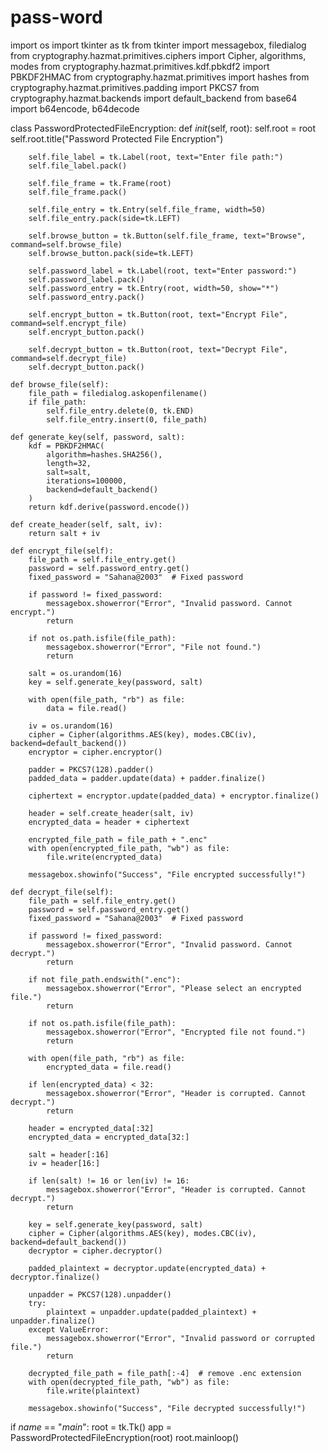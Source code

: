 # pass-word
import os
import tkinter as tk
from tkinter import messagebox, filedialog
from cryptography.hazmat.primitives.ciphers import Cipher, algorithms, modes
from cryptography.hazmat.primitives.kdf.pbkdf2 import PBKDF2HMAC
from cryptography.hazmat.primitives import hashes
from cryptography.hazmat.primitives.padding import PKCS7
from cryptography.hazmat.backends import default_backend
from base64 import b64encode, b64decode

class PasswordProtectedFileEncryption:
    def _init_(self, root):
        self.root = root
        self.root.title("Password Protected File Encryption")

        self.file_label = tk.Label(root, text="Enter file path:")
        self.file_label.pack()

        self.file_frame = tk.Frame(root)
        self.file_frame.pack()

        self.file_entry = tk.Entry(self.file_frame, width=50)
        self.file_entry.pack(side=tk.LEFT)

        self.browse_button = tk.Button(self.file_frame, text="Browse", command=self.browse_file)
        self.browse_button.pack(side=tk.LEFT)

        self.password_label = tk.Label(root, text="Enter password:")
        self.password_label.pack()
        self.password_entry = tk.Entry(root, width=50, show="*")
        self.password_entry.pack()

        self.encrypt_button = tk.Button(root, text="Encrypt File", command=self.encrypt_file)
        self.encrypt_button.pack()

        self.decrypt_button = tk.Button(root, text="Decrypt File", command=self.decrypt_file)
        self.decrypt_button.pack()

    def browse_file(self):
        file_path = filedialog.askopenfilename()
        if file_path:
            self.file_entry.delete(0, tk.END)
            self.file_entry.insert(0, file_path)

    def generate_key(self, password, salt):
        kdf = PBKDF2HMAC(
            algorithm=hashes.SHA256(),
            length=32,
            salt=salt,
            iterations=100000,
            backend=default_backend()
        )
        return kdf.derive(password.encode())

    def create_header(self, salt, iv):
        return salt + iv

    def encrypt_file(self):
        file_path = self.file_entry.get()
        password = self.password_entry.get()
        fixed_password = "Sahana@2003"  # Fixed password

        if password != fixed_password:
            messagebox.showerror("Error", "Invalid password. Cannot encrypt.")
            return

        if not os.path.isfile(file_path):
            messagebox.showerror("Error", "File not found.")
            return

        salt = os.urandom(16)
        key = self.generate_key(password, salt)

        with open(file_path, "rb") as file:
            data = file.read()

        iv = os.urandom(16)
        cipher = Cipher(algorithms.AES(key), modes.CBC(iv), backend=default_backend())
        encryptor = cipher.encryptor()

        padder = PKCS7(128).padder()
        padded_data = padder.update(data) + padder.finalize()

        ciphertext = encryptor.update(padded_data) + encryptor.finalize()

        header = self.create_header(salt, iv)
        encrypted_data = header + ciphertext

        encrypted_file_path = file_path + ".enc"
        with open(encrypted_file_path, "wb") as file:
            file.write(encrypted_data)

        messagebox.showinfo("Success", "File encrypted successfully!")

    def decrypt_file(self):
        file_path = self.file_entry.get()
        password = self.password_entry.get()
        fixed_password = "Sahana@2003"  # Fixed password

        if password != fixed_password:
            messagebox.showerror("Error", "Invalid password. Cannot decrypt.")
            return

        if not file_path.endswith(".enc"):
            messagebox.showerror("Error", "Please select an encrypted file.")
            return

        if not os.path.isfile(file_path):
            messagebox.showerror("Error", "Encrypted file not found.")
            return

        with open(file_path, "rb") as file:
            encrypted_data = file.read()

        if len(encrypted_data) < 32:
            messagebox.showerror("Error", "Header is corrupted. Cannot decrypt.")
            return

        header = encrypted_data[:32]
        encrypted_data = encrypted_data[32:]

        salt = header[:16]
        iv = header[16:]

        if len(salt) != 16 or len(iv) != 16:
            messagebox.showerror("Error", "Header is corrupted. Cannot decrypt.")
            return

        key = self.generate_key(password, salt)
        cipher = Cipher(algorithms.AES(key), modes.CBC(iv), backend=default_backend())
        decryptor = cipher.decryptor()

        padded_plaintext = decryptor.update(encrypted_data) + decryptor.finalize()

        unpadder = PKCS7(128).unpadder()
        try:
            plaintext = unpadder.update(padded_plaintext) + unpadder.finalize()
        except ValueError:
            messagebox.showerror("Error", "Invalid password or corrupted file.")
            return

        decrypted_file_path = file_path[:-4]  # remove .enc extension
        with open(decrypted_file_path, "wb") as file:
            file.write(plaintext)

        messagebox.showinfo("Success", "File decrypted successfully!")

if _name_ == "_main_":
    root = tk.Tk()
    app = PasswordProtectedFileEncryption(root)
    root.mainloop()
